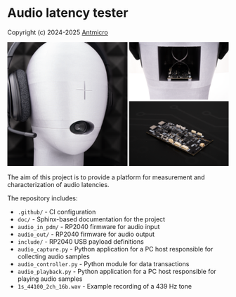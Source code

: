 # Audio latency tester

Copyright (c) 2024-2025 [Antmicro](https://www.antmicro.com)

![](doc/source/img/collage.png)

The aim of this project is to provide a platform for measurement and characterization of audio latencies. 

The repository includes:
* `.github/` - CI configuration
* `doc/` - Sphinx-based documentation for the project
* `audio_in_pdm/` - RP2040 firmware for audio input
* `audio_out/` - RP2040 firmware for audio output
* `include/` - RP2040 USB payload definitions
* `audio_capture.py` - Python application for a PC host responsible for collecting audio samples
* `audio_controller.py` - Python module for data transactions
* `audio_playback.py` - Python application for a PC host responsible for playing audio samples 
* `1s_44100_2ch_16b.wav` - Example recording of a 439 Hz tone